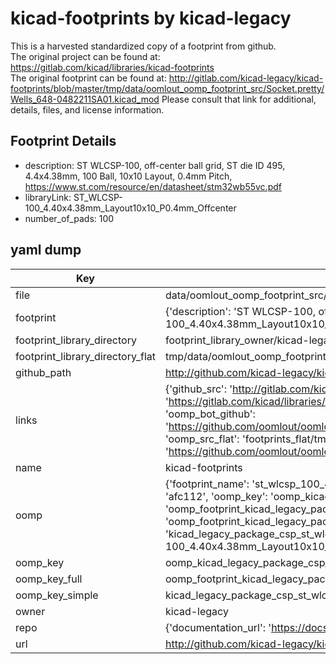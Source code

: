 # kicad-footprints by kicad-legacy  
This is a harvested standardized copy of a footprint from github.  
The original project can be found at:  
https://gitlab.com/kicad/libraries/kicad-footprints  
The original footprint can be found at:
http://gitlab.com/kicad-legacy/kicad-footprints/blob/master/tmp/data/oomlout_oomp_footprint_src/Socket.pretty/Wells_648-0482211SA01.kicad_mod
Please consult that link for additional, details, files, and license information.  
## Footprint Details
* description: ST WLCSP-100, off-center ball grid, ST die ID 495, 4.4x4.38mm, 100 Ball, 10x10 Layout, 0.4mm Pitch, https://www.st.com/resource/en/datasheet/stm32wb55vc.pdf  
* libraryLink: ST_WLCSP-100_4.40x4.38mm_Layout10x10_P0.4mm_Offcenter  
* number_of_pads: 100  
## yaml dump  
| Key | Value |  
| --- | --- |  
| file | data/oomlout_oomp_footprint_src/kicad-footprints/Package_CSP.pretty/ST_WLCSP-100_4.40x4.38mm_Layout10x10_P0.4mm_Offcenter.kicad_mod |  
| footprint | {'description': 'ST WLCSP-100, off-center ball grid, ST die ID 495, 4.4x4.38mm, 100 Ball, 10x10 Layout, 0.4mm Pitch, https://www.st.com/resource/en/datasheet/stm32wb55vc.pdf', 'libraryLink': 'ST_WLCSP-100_4.40x4.38mm_Layout10x10_P0.4mm_Offcenter', 'number_of_pads': 100} |  
| footprint_library_directory | footprint_library_owner/kicad-legacy_kicad-footprints |  
| footprint_library_directory_flat | tmp/data/oomlout_oomp_footprint_src/footprints_flat/kicad_legacy_package_csp_st_wlcsp_100_4_40x4_38mm_layout10x10_p0_4mm_offcenter/working |  
| github_path | http://github.com/kicad-legacy/kicad-footprints/blob/master/tmp/data/oomlout_oomp_footprint_src/Package_CSP.pretty/ST_WLCSP-100_4.40x4.38mm_Layout10x10_P0.4mm_Offcenter.kicad_mod |  
| links | {'github_src': 'http://gitlab.com/kicad-legacy/kicad-footprints/blob/master/tmp/data/oomlout_oomp_footprint_src/Socket.pretty/Wells_648-0482211SA01.kicad_mod', 'github_src_repo': 'https://gitlab.com/kicad/libraries/kicad-footprints', 'oomp_bot': 'tmp/data/oomlout_oomp_footprint_src/footprints/kicad_legacy_package_csp_st_wlcsp_100_4_40x4_38mm_layout10x10_p0_4mm_offcenter/working', 'oomp_bot_github': 'https://github.com/oomlout/oomlout_oomp_footprint_bot/tree/main/tmp/data/oomlout_oomp_footprint_src/footprints/kicad_legacy_package_csp_st_wlcsp_100_4_40x4_38mm_layout10x10_p0_4mm_offcenter/working', 'oomp_src_flat': 'footprints_flat/tmp/data/oomlout_oomp_footprint_src/footprints_flat/kicad_legacy_package_csp_st_wlcsp_100_4_40x4_38mm_layout10x10_p0_4mm_offcenter/working', 'oomp_src_flat_github': 'https://github.com/oomlout/oomlout_oomp_footprint_src/tree/main/tmp/data/oomlout_oomp_footprint_src/footprints_flat/kicad_legacy_package_csp_st_wlcsp_100_4_40x4_38mm_layout10x10_p0_4mm_offcenter/working'} |  
| name | kicad-footprints |  
| oomp | {'footprint_name': 'st_wlcsp_100_4_40x4_38mm_layout10x10_p0_4mm_offcenter', 'library_name': 'package_csp', 'md5': 'afc112e9a24fac558e00c550728acdc1', 'md5_10': 'afc112e9a2', 'md5_5': 'afc11', 'md5_6': 'afc112', 'oomp_key': 'oomp_kicad_legacy_package_csp_st_wlcsp_100_4_40x4_38mm_layout10x10_p0_4mm_offcenter', 'oomp_key_extra': 'oomp_footprint_kicad_legacy_package_csp_st_wlcsp_100_4_40x4_38mm_layout10x10_p0_4mm_offcenter', 'oomp_key_full': 'oomp_footprint_kicad_legacy_package_csp_st_wlcsp_100_4_40x4_38mm_layout10x10_p0_4mm_offcenter_afc112', 'oomp_key_simple': 'kicad_legacy_package_csp_st_wlcsp_100_4_40x4_38mm_layout10x10_p0_4mm_offcenter', 'original_filename': 'data/oomlout_oomp_footprint_src/kicad-footprints/Package_CSP.pretty/ST_WLCSP-100_4.40x4.38mm_Layout10x10_P0.4mm_Offcenter.kicad_mod', 'owner_name': 'kicad_legacy'} |  
| oomp_key | oomp_kicad_legacy_package_csp_st_wlcsp_100_4_40x4_38mm_layout10x10_p0_4mm_offcenter |  
| oomp_key_full | oomp_footprint_kicad_legacy_package_csp_st_wlcsp_100_4_40x4_38mm_layout10x10_p0_4mm_offcenter |  
| oomp_key_simple | kicad_legacy_package_csp_st_wlcsp_100_4_40x4_38mm_layout10x10_p0_4mm_offcenter |  
| owner | kicad-legacy |  
| repo | {'documentation_url': 'https://docs.github.com/rest/repos/repos#get-a-repository', 'message': 'Not Found'} |  
| url | http://github.com/kicad-legacy/kicad-footprints |  

